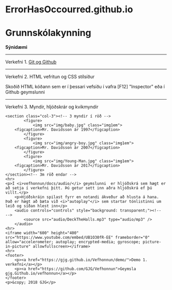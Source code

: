 # ErrorHasOccourred.github.io
<!DOCTYPE html>
<html>
<head>
	<meta charset="utf-8">
	<meta name="viewport" content="width=device-width, initial-scale=1.0">
	<title>Vefhönnun skjákynningar</title>
	<link rel="stylesheet" type="text/css" href="skjakynning.css">
</head>
<body>
	<h1>Grunnskólakynning</h1>
	<p><strong>Sýnidæmi</strong></p>
	<hr>
	<p>Verkefni 1. <a href="https://vefhonnun.github.io/git/" title="Git og Github">Git og Github</a></p>
	<hr>
	<p>Verkefni 2. HTML vefritun og CSS stílsíður</p>
	<p>Skoðið HTML kóðann sem er í þessari vefsíðu í vafra [F12] "Inspector" eða í Github geymslunni</p>
	<hr>
	<p>Verkefni 3. Myndir, hljóðskrár og kvikmyndir</p>

    <section class="col-3"><!-- 3 myndir í röð -->
            <figure>
                <img src="img/baby.jpg" class="img1em">
		<figcaption>Mr. Davidsson ár 1997</figcaption>
            </figure>
            <figure>
                <img src="img/angry-boy.jpg" class="img1em">
		<figcaption>Mr. Davidsson ár 2007</figcaption>
            </figure>
            <figure>
                <img src="img/Young-Man.jpg" class="img1em">
		<figcaption>Mr. Davidsson ár 2017</figcaption>
            </figure>
    </section><!-- 3m röð endar -->
	<hr>
	<p>Í <i>vefhonnun/docs/audio/</i> geymslunni  er hljóðskrá sem hægt er að setja í verkefni þitt. Þú getur sett inn aðra hljóðskrá ef þú villt.</p>
		<p>Hjóðskráin spilast fyrr en notandi ákveður að hlusta á hana. Það er hægt að bæta við <i>"autoplay"</i> sem startar tónlistinni um leið og síðan hlest inn</p>
		<audio controls="controls" style="background: transparent;"><!--  -->
			<source src="audio/DeckTheHalls.mp3" type="audio/mp3" />
		</audio>
	<hr>	
	<iframe width="600" height="400" src="https://www.youtube.com/embed/UB1O30fR-EE" frameborder="0" allow="accelerometer; autoplay; encrypted-media; gyroscope; picture-in-picture" allowfullscreen></iframe>
	<hr>
	<footer>
		<p><a href="https://gjg.github.io/Vefhonnun/demo/">Demo 1. verkefni</a></p>
		<p><a href="https://github.com/GJG/Vefhonnun">Geymsla gjg.Github.io/vefhonnun</a></p>
	</footer>
	<p>&copy; 2018 GJG</p>
</body>
</html>
